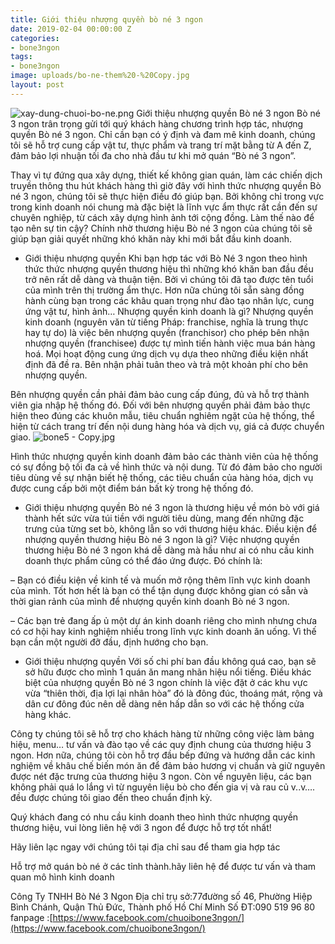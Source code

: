 ```yaml
---
title: Giới thiệu nhượng quyền bò né 3 ngon
date: 2019-02-04 00:00:00 Z
categories:
- bone3ngon
tags:
- bone3ngon
image: uploads/bo-ne-them%20-%20Copy.jpg
layout: post
---
```


![xay-dung-chuoi-bo-ne.png](uploads/xay-dung-chuoi-bo-ne.png)
Giới thiệu nhượng quyền Bò né 3 ngon
Bò né 3 ngon trân trọng gửi tới quý khách hàng chương trình hợp tác, nhượng quyền Bò né 3 ngon. Chỉ cần bạn có ý định và đam mê kinh doanh, chúng tôi sẽ hỗ trợ cung cấp vật tư, thực phẩm và trang trí mặt bằng từ A đến Z, đảm bảo lợi nhuận tối đa cho nhà đầu tư khi mở quán “Bò né 3 ngon”.  

Thay vì tự đứng qua xây dựng, thiết kế không gian quán, làm các chiến dịch truyền thông thu hút khách hàng thì giờ đây với hình thức nhượng quyền Bò né 3 ngon, chúng tôi sẽ thực hiện điều đó giúp bạn. Bởi không chỉ trong vực trong kinh doanh nói chung mà đặc biệt là lĩnh vực ẩm thực rất cần đến sự chuyên nghiệp, từ cách xây dựng hình ảnh tới cộng đồng. Làm thế nào để tạo nên sự tin cậy? Chính nhờ thương hiệu Bò né 3 ngon của chúng tôi sẽ giúp bạn giải quyết những khó khăn này khi mới bắt đầu kinh doanh.

 - Giới thiệu nhượng quyền
Khi bạn hợp tác với Bò Né 3 ngon theo hình thức thức nhượng quyền thương hiệu thì những khó khăn ban đầu đều trở nên rất dễ dàng và thuận tiện. Bởi vì chúng tôi đã tạo được tên tuổi của mình trên thị trường ẩm thực. Hơn nữa chúng tôi sẵn sàng đồng hành cùng bạn trong các khâu quan trọng như đào tạo nhân lực, cung ứng vật tư, hình ảnh…
Nhượng quyền kinh doanh là gì?
Nhượng quyền kinh doanh (nguyên văn từ tiếng Pháp: franchise, nghĩa là trung thực hay tự do) là việc bên nhượng quyền (franchisor) cho phép bên nhận nhượng quyền (franchisee) được tự mình tiến hành việc mua bán hàng hoá. Mọi hoạt động cung ứng dịch vụ dựa theo những điều kiện nhất định đã đề ra. Bên nhận phải tuân theo và trả một khoản phí cho bên nhượng quyền.

Bên nhượng quyền cần phải đảm bảo cung cấp đúng, đủ và hỗ trợ thành viên gia nhập hệ thống đó. Đối với bên nhượng quyền phải đảm bảo thực hiện theo đúng các khuôn mẫu, tiêu chuẩn nghiêm ngặt của hệ thống, thể hiện từ cách trang trí đến nội dung hàng hóa và dịch vụ, giá cả được chuyển giao.
![bone5 - Copy.jpg](/uploads/bone5%20-%20Copy.jpg)


Hình thức nhượng quyền kinh doanh đảm bảo các thành viên của hệ thống có sự đồng bộ tối đa cả về hình thức và nội dung. Từ đó đảm bảo cho người tiêu dùng về sự nhận biết hệ thống, các tiêu chuẩn của hàng hóa, dịch vụ được cung cấp bởi một điểm bán bất kỳ trong hệ thống đó.

 - Giới thiệu nhượng quyền
Bò né 3 ngon là thương hiệu về món bò với giá thành hết sức vừa túi tiền với người tiêu dùng, mang đến những đặc trưng của từng set bò, không lẫn so với thương hiệu khác.
Điều kiện để nhượng quyền thương hiệu Bò né 3 ngon là gì?
Việc nhượng quyền thương hiệu Bò né 3 ngon khá dễ dàng mà hầu như ai có nhu cầu kinh doanh thực phẩm cũng có thể đáo ứng được. Đó chính là:

 – Bạn có điều kiện về kinh tế và muốn mở rộng thêm lĩnh vực kinh doanh của mình. Tốt hơn hết là bạn có thể tận dụng được không gian có sẵn và thời gian rảnh của mình để nhượng quyền kinh doanh Bò né 3 ngon.

 – Các bạn trẻ đang ấp ủ một dự án kinh doanh riêng cho mình nhưng chưa có cơ hội hay kinh nghiệm nhiều trong lĩnh vực kinh doanh ăn uống. Vì thế bạn cần một người đỡ đầu, định hướng cho bạn.  

 - Giới thiệu nhượng quyền
Với số chi phí ban đầu không quá cao, bạn sẽ sở hữu được cho mình 1 quán ăn mang nhãn hiệu nổi tiếng.
Điều khác biệt của nhượng quyền Bò né 3 ngon chính là việc đặt ở các khu vực vừa “thiên thời, địa lợi lại nhân hòa” đó là đông đúc, thoáng mát, rộng và dân cư đông đúc nên dễ dàng nên hấp dẫn so với các hệ thống cửa hàng khác.

Công ty chúng tôi sẽ hỗ trợ cho khách hàng từ  những công việc làm bảng hiệu, menu… tư vấn và đào tạo về các quy định chung của thương hiệu 3 ngon. Hơn nữa, chúng tôi còn hỗ trợ đầu bếp đứng và hướng dẫn các kinh nghiệm về khâu chế biến món ăn để đảm bảo hương vị chuẩn và giữ nguyên được nét đặc trưng của thương hiệu 3 ngon. Còn về nguyên liệu, các bạn không phải quá lo lắng vì từ nguyên liệu bò cho đến gia vị và rau củ v..v…. đều được chúng tôi giao đến theo chuẩn định kỳ.

Quý khách đang có nhu cầu kinh doanh theo hình thức nhượng quyền thương hiệu, vui lòng liên hệ với 3 ngon  để được hỗ trợ tốt nhất! 

Hãy liên lạc ngay với chúng tôi tại địa chỉ sau để tham gia hợp tác

Hỗ trợ mở quán bò né ở các tỉnh thành.hãy liên hệ để được tư vấn và tham quan mô hình kinh doanh

Công Ty TNHH Bò Né 3 Ngon
Địa chỉ trụ sở:77đường số 46, Phường Hiệp Bình Chánh, Quận Thủ Đức, Thành phố Hồ Chí Minh
Số ĐT:090 519 96 80
fanpage :[https://www.facebook.com/chuoibone3ngon/](https://www.facebook.com/chuoibone3ngon/)